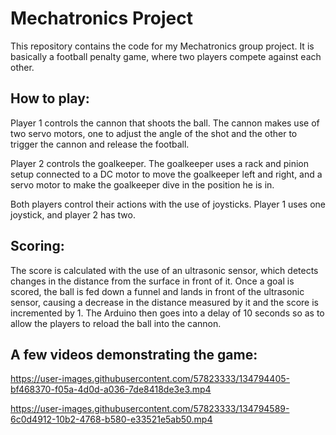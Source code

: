 # Mechatronics Project

This repository contains the code for my Mechatronics group project.
It is basically a football penalty game, where two players compete against each other.

## How to play: 

Player 1 controls the cannon that shoots the ball. The cannon makes use of two servo motors, one to adjust the angle of the shot and the other to trigger the cannon and release the football.

Player 2 controls the goalkeeper. The goalkeeper uses a rack and pinion setup connected to a DC motor to move the goalkeeper left and right, and a servo motor to make the goalkeeper dive in the position he is in. 

Both players control their actions with the use of joysticks. Player 1 uses one joystick, and player 2 has two. 

## Scoring: 

The score is calculated with the use of an ultrasonic sensor, which detects changes in the distance from the surface in front of it. Once a goal is scored, the ball is fed down a funnel and lands in front of the ultrasonic sensor, causing a decrease in the distance measured by it and the score is incremented by 1. The Arduino then goes into a delay of 10 seconds so as to allow the players to reload the ball into the cannon.

## A few videos demonstrating the game:

https://user-images.githubusercontent.com/57823333/134794405-bf468370-f05a-4d0d-a036-7de8418de3e3.mp4


https://user-images.githubusercontent.com/57823333/134794589-6c0d4912-10b2-4768-b580-e33521e5ab50.mp4

